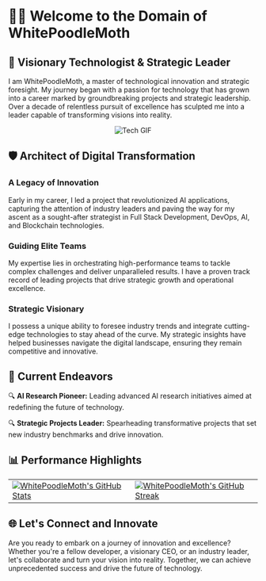 <!DOCTYPE html>
<html lang="en">
<head>
    <meta charset="UTF-8">
    <meta name="viewport" content="width=device-width, initial-scale=1.0">
</head>
<body>
    <div class="container">
        <div class="header">
            <h1>👋🏻 Welcome to the Domain of WhitePoodleMoth</h1>
            <h2>🚀 Visionary Technologist & Strategic Leader</h2>
            <p>I am WhitePoodleMoth, a master of technological innovation and strategic foresight. My journey began with a passion for technology that has grown into a career marked by groundbreaking projects and strategic leadership. Over a decade of relentless pursuit of excellence has sculpted me into a leader capable of transforming visions into reality.</p>
        </div>
        <div class="section" align="center">
            <img src="https://media.giphy.com/media/3oKIPtjElfqwMOTbH2/giphy.gif" alt="Tech GIF">
        </div>
        <div class="section">
            <h2>🛡️ Architect of Digital Transformation</h2>
            <div>
                <h3>A Legacy of Innovation</h3>
                <p>Early in my career, I led a project that revolutionized AI applications, capturing the attention of industry leaders and paving the way for my ascent as a sought-after strategist in Full Stack Development, DevOps, AI, and Blockchain technologies.</p>
            </div>
            <div>
                <h3>Guiding Elite Teams</h3>
                <p>My expertise lies in orchestrating high-performance teams to tackle complex challenges and deliver unparalleled results. I have a proven track record of leading projects that drive strategic growth and operational excellence.</p>
            </div>
            <div>
                <h3>Strategic Visionary</h3>
                <p>I possess a unique ability to foresee industry trends and integrate cutting-edge technologies to stay ahead of the curve. My strategic insights have helped businesses navigate the digital landscape, ensuring they remain competitive and innovative.</p>
            </div>
        </div>
        <div class="section">
            <h2>🎯 Current Endeavors</h2>
            <p>🔍 <strong>AI Research Pioneer:</strong> Leading advanced AI research initiatives aimed at redefining the future of technology.</p>
            <p>🔍 <strong>Strategic Projects Leader:</strong> Spearheading transformative projects that set new industry benchmarks and drive innovation.</p>
        </div>
        <div class="section highlights">
            <h2>📊 Performance Highlights</h2>
            <table>
                <tr>
                    <td>
                        <a href="https://github.com/WhitePoodleMoth">
                            <img src="https://github-readme-stats.vercel.app/api?username=WhitePoodleMoth&show_icons=true&theme=vision-friendly-dark" alt="WhitePoodleMoth's GitHub Stats">
                        </a>
                    </td>
                    <td>
                        <a href="https://github.com/WhitePoodleMoth">
                            <img src="https://github-readme-streak-stats.herokuapp.com/?user=WhitePoodleMoth&theme=vision-friendly-dark" alt="WhitePoodleMoth's GitHub Streak">
                        </a>
                    </td>
                </tr>
            </table>
        </div>
        <div class="footer">
            <h2>🌐 Let's Connect and Innovate</h2>
            <p>Are you ready to embark on a journey of innovation and excellence? Whether you're a fellow developer, a visionary CEO, or an industry leader, let's collaborate and turn your vision into reality. Together, we can achieve unprecedented success and drive the future of technology.</p>
        </div>
    </div>
</body>
</html>
